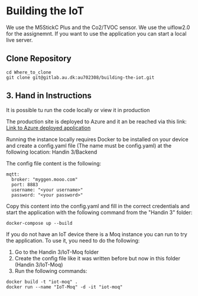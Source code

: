 # Building the IoT
We use the M5StickC Plus and the Co2/TVOC sensor.
We use the uiflow2.0 for the assignemnt.
If you want to use the application you can start a local live server. 


## Clone Repository

```
cd Where_to_clone
git clone git@gitlab.au.dk:au702308/building-the-iot.git
```
## 3. Hand in Instructions

It is possible tu run the code locally or view it in production

The production site is deployed to Azure and it an be reached via this link: <br />
[Link to Azure deployed application](https://iotapp-hrg5d4fadhaqdwcz.northeurope-01.azurewebsites.net)

Running the instance locally requires Docker to be installed on your device and create a config.yaml file (The name must be config.yaml) at the following location: Handin 3/Backend

The config file content is the following:

```
mqtt:
  broker: "myggen.mooo.com"
  port: 8883
  username: "<your username>"
  password: "<your password>"
```

Copy this content into the config.yaml and fill in the correct credentials and start the application with the following command from the "Handin 3" folder:

```
docker-compose up --build
```

If you do not have an IoT device there is a Moq instance you can run to try the application. To use it, you need to do the following:

1. Go to the Handin 3/IoT-Moq folder
2. Create the config file like it was written before but now in this folder (Handin 3/IoT-Moq)
3. Run the following commands:

```
docker build -t "iot-moq" .
docker run --name "IoT-Moq" -d -it "iot-moq"
```

